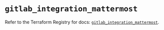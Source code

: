 # `gitlab_integration_mattermost`

Refer to the Terraform Registry for docs: [`gitlab_integration_mattermost`](https://registry.terraform.io/providers/gitlabhq/gitlab/18.4.1/docs/resources/integration_mattermost).
